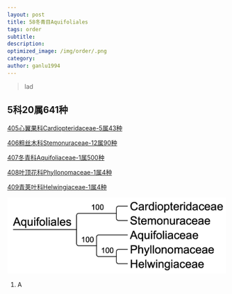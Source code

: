 ```yaml
---
layout: post
title: 58冬青目Aquifoliales
tags: order    
subtitle: 
description: 
optimized_image: /img/order/.png
category: 
author: ganlu1994  
---
```


> lad

## 5科20属641种

[405心翼果科Cardiopteridaceae-5属43种](https://ganlu1994.github.io/405心翼果科Cardiopteridaceae/)

[406粗丝木科Stemonuraceae-12属90种](https://ganlu1994.github.io/406粗丝木科Stemonuraceae/)

[407冬青科Aquifoliaceae-1属500种](https://ganlu1994.github.io/407冬青科Aquifoliaceae/)

[408叶顶花科Phyllonomaceae-1属4种](https://ganlu1994.github.io/408叶顶花科Phyllonomaceae/)

[409青荚叶科Helwingiaceae-1属4种](https://ganlu1994.github.io/409青荚叶科Helwingiaceae/)

![](/img/phylo/64-58冬青目.png)

1. A